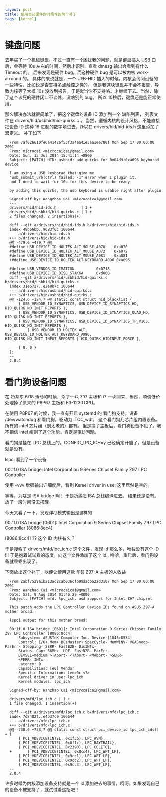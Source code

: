 ```yaml
---
layout: post
title: 使用自己硬件的时候写的两个补丁
tags: [kernel]
---
```


# 键盘问题

去年买了一个机械键盘。不过一直有一个困扰我的问题，就是键盘插入 USB 口后，会等待 10s 左右的时间，然后才识别。查看 dmesg 输出会看到有什么 Timeout 的。
后来发现是硬件 bug。而这种硬件 bug 是可以被内核 work-arround 的。 具体的来说就是，一个 USB-HID 插入的时候，内核会询问设备的一些特性，比如说是否支持多点触控之类的。
但是我这块键盘并不会不报告，导致内核等了大概 10s 没收到报告，于是就当你不支持咯。才继续下去。当然，除了这个该死的硬件闭口不谈外，没啥别的 bug。 所以 10秒后，键盘还是能正常使用。

那么解决办法就很简单了，把这个键盘的设备 ID 添加到一个 缺陷列表， 列表文件在 drivers/hid/usbhid/hid-quirks.c 。
当然，遵循内核的设计风格，不能直接把设备 ID 这种 16 进制的数字填进去，所以在 drivers/hid/hid-ids.h 这里添加了宏定义。
补丁如下


```
  From 7af026610fe6a41426f53f3a4ea41e3aa1ee780f Mon Sep 17 00:00:00 2001
  From: microcai <microcaicai@gmail.com>
  Date: Sun, 13 Jul 2014 15:41:14 +0800
  Subject: [PATCH] HID: usbhid: add quirks for 0x04d9:0xa096 keyborad device

  I am using a USB keyborad that give me
  "usb_submit_urb(ctrl) failed: -1" error when I plugin it.
  and I need to wait for 10s for this device to be ready.

  by adding this quirks, the usb keyborad is usable right after plugin

  Signed-off-by: Wangzhao Cai <microcaicai@gmail.com>
  ---
  drivers/hid/hid-ids.h           | 1 +
  drivers/hid/usbhid/hid-quirks.c | 1 +
  2 files changed, 2 insertions(+)

  diff --git a/drivers/hid/hid-ids.h b/drivers/hid/hid-ids.h
  index 48b66bb..9683f6c 100644
  --- a/drivers/hid/hid-ids.h
  +++ b/drivers/hid/hid-ids.h
  @@ -479,6 +479,7 @@
  #define USB_DEVICE_ID_HOLTEK_ALT_MOUSE_A070    0xa070
  #define USB_DEVICE_ID_HOLTEK_ALT_MOUSE_A072    0xa072
  #define USB_DEVICE_ID_HOLTEK_ALT_MOUSE_A081    0xa081
  +#define USB_DEVICE_ID_HOLTEK_ALT_KEYBOARD_A096 0xa096
  
  #define USB_VENDOR_ID_IMATION          0x0718
  #define USB_DEVICE_ID_DISC_STAKKA      0xd000
  diff --git a/drivers/hid/usbhid/hid-quirks.c b/drivers/hid/usbhid/hid-quirks.c
  index 31e6727..e2e8b7c 100644
  --- a/drivers/hid/usbhid/hid-quirks.c
  +++ b/drivers/hid/usbhid/hid-quirks.c
  @@ -124,6 +124,7 @@ static const struct hid_blacklist {
	  { USB_VENDOR_ID_SYNAPTICS, USB_DEVICE_ID_SYNAPTICS_HD, HID_QUIRK_NO_INIT_REPORTS },
	  { USB_VENDOR_ID_SYNAPTICS, USB_DEVICE_ID_SYNAPTICS_QUAD_HD, HID_QUIRK_NO_INIT_REPORTS },
	  { USB_VENDOR_ID_SYNAPTICS, USB_DEVICE_ID_SYNAPTICS_TP_V103, HID_QUIRK_NO_INIT_REPORTS },
  +       { USB_VENDOR_ID_HOLTEK_ALT, USB_DEVICE_ID_HOLTEK_ALT_KEYBOARD_A096, HID_QUIRK_NO_INIT_INPUT_REPORTS | HID_QUIRK_HIDINPUT_FORCE },
  
	  { 0, 0 }
  };
  -- 
  2.0.4

```

# 看门狗设备问题

在 奶茶东 6/18 活动的时候，杀了一块 Z97 主板和 i7 一块回来。当然，顺便低价处理掉了原来的 P8P67 主板和 E3-1230 CPU。

在使用 P8P67 的时候，我一直有开启 systemd 的 看门狗支持。设备 /dev/watchdog 和看门狗。驱动为 iTCO_wdt。
这个看门狗乃芯片组内置设备。所有的 intel 芯片组（别太老的）都有。
但是换了主板后，看门狗设备不见了。我不相信 intel 阉割了这个功能。肯定是驱动问题。

看门狗是挂在 LPC 总线上的。CONFIG\_LPC\_ICH=y 已经确定开启了。但是设备就是没有。

lspci 看到了一个设备 

00:1f.0 ISA bridge: Intel Corporation 9 Series Chipset Family Z97 LPC Controller

使用 -vvv 增强输出详细度后，看到 Kernel driver in use: 这里居然是空的。

等等，为啥是 ISA bridge 啊！ 于是折腾把 ISA 总线编译进去。 结果还是没有。放了一段时间没去搭理。

今天又看了一下，发现详尽模式输出是这样的

00:1f.0 ISA bridge [0601]: Intel Corporation 9 Series Chipset Family Z97 LPC Controller [8086:8cc4]

[8086:8cc4] ?? 这个 ID 内核有么？

于是搜索了 drivers/mfd/lpc\_ich.c 这个文件，发现 id 那么多，唯独没有这个 ID !!! 于是抱着试试看的态度，向这个文件添加了这个 id , 哈哈，重启后，看门狗设备就乖乖出现了。

下面放出这个补丁，以便让使用这款 华硕 Z97-A 主板的人收益


```
  From 2abf7529a1b213ad2cab036cfb99dacba22d3107 Mon Sep 17 00:00:00 2001
  From: Wanzhao Cai <microcaicai@gmail.com>
  Date: Sat, 9 Aug 2014 01:46:29 +0800
  Subject: [PATCH] mfd: lpc_ich: add support for Intel Z97 chipset

  This patch adds the LPC Controller Device IDs found on ASUS Z97-A mother broad.

  lspci output for this mother broad:

  00:1f.0 ISA bridge [0601]: Intel Corporation 9 Series Chipset Family Z97 LPC Controller [8086:8cc4]
	  Subsystem: ASUSTeK Computer Inc. Device [1043:8534]
	  Control: I/O+ Mem+ BusMaster+ SpecCycle- MemWINV- VGASnoop- ParErr- Stepping- SERR- FastB2B- DisINTx-
	  Status: Cap+ 66MHz- UDF- FastB2B- ParErr-
	  DEVSEL=medium >TAbort- <TAbort- <MAbort- >SERR-
	  <PERR- INTx-
	  Latency: 0
	  Capabilities: [e0] Vendor
	  Specific Information: Len=0c <?>
	  Kernel driver in use: lpc_ich
	  Kernel modules: lpc_ich

  Signed-off-by: Wanzhao Cai <microcaicai@gmail.com>
  ---
  drivers/mfd/lpc_ich.c | 1 +
  1 file changed, 1 insertion(+)

  diff --git a/drivers/mfd/lpc_ich.c b/drivers/mfd/lpc_ich.c
  index 7d8482f..e4b37c0 100644
  --- a/drivers/mfd/lpc_ich.c
  +++ b/drivers/mfd/lpc_ich.c
  @@ -738,6 +738,7 @@ static const struct pci_device_id lpc_ich_ids[] = {
	  { PCI_VDEVICE(INTEL, 0x1f3b), LPC_AVN},
	  { PCI_VDEVICE(INTEL, 0x0f1c), LPC_BAYTRAIL},
	  { PCI_VDEVICE(INTEL, 0x2390), LPC_COLETO},
  +       { PCI_VDEVICE(INTEL, 0x8cc4), LPC_WPT_LP},
	  { PCI_VDEVICE(INTEL, 0x9cc1), LPC_WPT_LP},
	  { PCI_VDEVICE(INTEL, 0x9cc2), LPC_WPT_LP},
	  { PCI_VDEVICE(INTEL, 0x9cc3), LPC_WPT_LP},
  -- 
  2.0.4

```


许多时候为内核添加设备支持就是一个 id 添加进去的事情，呵呵。如果发现自己的设备不被支持了，就试试看这招吧！





